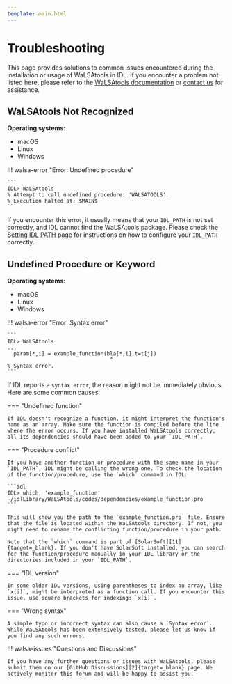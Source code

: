 ```yaml
---
template: main.html
---
```


# Troubleshooting

This page provides solutions to common issues encountered during the installation or usage of WaLSAtools in IDL. If you encounter a problem not listed here, please refer to the [WaLSAtools documentation](https://walsa.tools) or [contact us](mailto:walsatools@gmail.com) for assistance.

## WaLSAtools Not Recognized

**Operating systems:**

* macOS
* Linux
* Windows

!!! walsa-error "Error: Undefined procedure"

    ```
    IDL> WaLSAtools
    % Attempt to call undefined procedure: 'WALSATOOLS'.
    % Execution halted at: $MAIN$
    ```

If you encounter this error, it usually means that your `IDL_PATH` is not set correctly, and IDL cannot find the WaLSAtools package. Please check the [Setting IDL PATH][1] page for instructions on how to configure your `IDL_PATH` correctly.

## Undefined Procedure or Keyword

**Operating systems:**

* macOS
* Linux
* Windows

!!! walsa-error "Error: Syntax error"

    ```
    IDL> WaLSAtools
    ...
      param[*,i] = example_function(bla[*,i],t=t[j])
                                     ^
    % Syntax error.
    ```

If IDL reports a `syntax error`, the reason might not be immediately obvious. Here are some common causes:

=== "Undefined function"

    If IDL doesn't recognize a function, it might interpret the function's name as an array. Make sure the function is compiled before the line where the error occurs. If you have installed WaLSAtools correctly, all its dependencies should have been added to your `IDL_PATH`.

=== "Procedure conflict"

    If you have another function or procedure with the same name in your `IDL_PATH`, IDL might be calling the wrong one. To check the location of the function/procedure, use the `which` command in IDL:

    ```idl
    IDL> which, 'example_function'
    ~/idlLibrary/WaLSAtools/codes/dependencies/example_function.pro
    ```

    This will show you the path to the `example_function.pro` file. Ensure that the file is located within the WaLSAtools directory. If not, you might need to rename the conflicting function/procedure in your path.

    Note that the `which` command is part of [SolarSoft][11]{target=_blank}. If you don't have SolarSoft installed, you can search for the function/procedure manually in your IDL library or the directories included in your `IDL_PATH`.

=== "IDL version"

    In some older IDL versions, using parentheses to index an array, like `x(i)`, might be interpreted as a function call. If you encounter this issue, use square brackets for indexing: `x[i]`.

=== "Wrong syntax"

    A simple typo or incorrect syntax can also cause a `Syntax error`. While WaLSAtools has been extensively tested, please let us know if you find any such errors.

!!! walsa-issues "Questions and Discussions"

    If you have any further questions or issues with WaLSAtools, please submit them on our [GitHub Discussions][2]{target=_blank} page. We actively monitor this forum and will be happy to assist you.

<br>

  [1]: setting-idl-path.md
  [2]: https://github.com/WaLSAteam/WaLSAtools/discussions
  [11]: https://sohowww.nascom.nasa.gov/solarsoft/